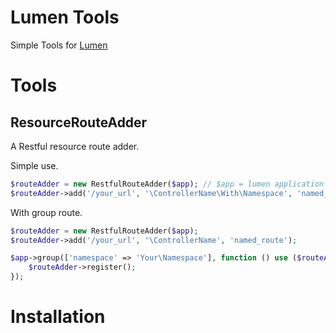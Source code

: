 # Lumen Tools

Simple Tools for [Lumen](http://lumen.laravel.com/)

# Tools

## ResourceRouteAdder

A Restful resource route adder.

Simple use.

```php
$routeAdder = new RestfulRouteAdder($app); // $app = lumen application
$routeAdder->add('/your_url', '\ControllerName\With\Namespace', 'named_route', ['allow', 'methods']);
```

With group route.

```php
$routeAdder = new RestfulRouteAdder($app);
$routeAdder->add('/your_url', '\ControllerName', 'named_route');

$app->group(['namespace' => 'Your\Namespace'], function () use ($routeAdder) {
    $routeAdder->register();
});
```

# Installation


